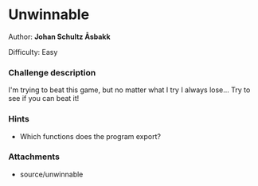 # Unwinnable

Author: **Johan Schultz Åsbakk**

Difficulty: Easy

### Challenge description

I'm trying to beat this game, but no matter what I try I always lose... Try to see if you can beat it!

### Hints

- Which functions does the program export?

### Attachments
- source/unwinnable
